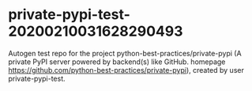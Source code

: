 # private-pypi-test-20200210031628290493
Autogen test repo for the project python-best-practices/private-pypi (A private PyPI server powered by backend(s) like GitHub. homepage https://github.com/python-best-practices/private-pypi), created by user private-pypi-test. 
